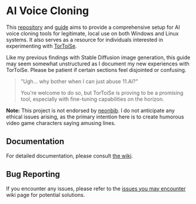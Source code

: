 # AI Voice Cloning

This [repository](https://git.ecker.tech/mrq/ai-voice-cloning) and [guide](https://rentry.org/AI-Voice-Cloning/) aims to provide a comprehensive setup for AI voice cloning tools for legitimate, local use on both Windows and Linux systems. It also serves as a resource for individuals interested in experimenting with [TorToiSe](https://github.com/neonbjb/tortoise-tts).

Like my previous findings with Stable Diffusion image generation, this guide may seem somewhat unstructured as I document my new experiences with TorToiSe. Please be patient if certain sections feel disjointed or confusing.

> "Ugh... why bother when I can just abuse 11.AI?"
>
> You're welcome to do so, but TorToiSe is proving to be a promising tool, especially with fine-tuning capabilities on the horizon.

**Note:** This project is not endorsed by [neonbjb](https://github.com/neonbjb/). I do not anticipate any ethical issues arising, as the primary intention here is to create humorous video game characters saying amusing lines.

## Documentation

For detailed documentation, please consult [the wiki](https://git.ecker.tech/mrq/ai-voice-cloning/wiki).

## Bug Reporting

If you encounter any issues, please refer to the [issues you may encounter](https://git.ecker.tech/mrq/ai-voice-cloning/wiki/Issues) wiki page for potential solutions.
